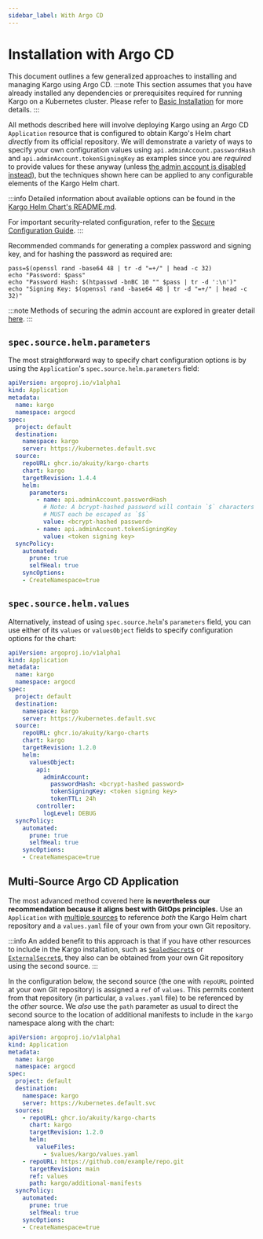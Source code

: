 ```yaml
---
sidebar_label: With Argo CD
---
```


# Installation with Argo CD

This document outlines a few generalized approaches to installing and managing
Kargo using Argo CD.
:::note
This section assumes that you have already installed any dependencies or
prerequisites required for running Kargo on a Kubernetes cluster. Please refer
to [Basic Installation](../../operator-guide/basic-installation#prerequisites)
for more details.
:::

All methods described here will involve deploying Kargo using an Argo CD
`Application` resource that is configured to obtain Kargo's Helm chart
_directly_ from its official repository. We will demonstrate a variety of ways
to specify your own configuration values using `api.adminAccount.passwordHash`
and `api.adminAccount.tokenSigningKey` as examples since you are _required_ to
provide values for these anyway (unless
[the admin account is disabled instead](../40-security/10-secure-configuration.md#disabling-the-admin-account)),
but the techniques shown here can be applied to any configurable elements of
the Kargo Helm chart.

:::info
Detailed information about available options can be found in the
[Kargo Helm Chart's README.md](https://github.com/akuity/kargo/tree/main/charts/kargo).

For important security-related configuration, refer to the
[Secure Configuration Guide](../40-security/10-secure-configuration.md).
:::

Recommended commands for generating a complex password and signing key, and for
hashing the password as required are:

```console
pass=$(openssl rand -base64 48 | tr -d "=+/" | head -c 32)
echo "Password: $pass"
echo "Password Hash: $(htpasswd -bnBC 10 "" $pass | tr -d ':\n')"
echo "Signing Key: $(openssl rand -base64 48 | tr -d "=+/" | head -c 32)"
```

:::note
Methods of securing the admin account are explored in greater detail
[here](../40-security/10-secure-configuration.md#securing-the-admin-account).
:::

## `spec.source.helm.parameters`

The most straightforward way to specify chart configuration options is by using the
`Application`'s `spec.source.helm.parameters` field:

```yaml
apiVersion: argoproj.io/v1alpha1
kind: Application
metadata:
  name: kargo
  namespace: argocd
spec:
  project: default
  destination:
    namespace: kargo
    server: https://kubernetes.default.svc
  source:
    repoURL: ghcr.io/akuity/kargo-charts
    chart: kargo
    targetRevision: 1.4.4
    helm:
      parameters:
        - name: api.adminAccount.passwordHash
          # Note: A bcrypt-hashed password will contain `$` characters that
          # MUST each be escaped as `$$`
          value: <bcrypt-hashed password>
        - name: api.adminAccount.tokenSigningKey
          value: <token signing key>
  syncPolicy:
    automated:
      prune: true
      selfHeal: true
    syncOptions:
    - CreateNamespace=true
```

## `spec.source.helm.values`

Alternatively, instead of using `spec.source.helm`'s `parameters` field, you can
use either of its `values` or `valuesObject` fields to specify configuration
options for the chart:

```yaml
apiVersion: argoproj.io/v1alpha1
kind: Application
metadata:
  name: kargo
  namespace: argocd
spec:
  project: default
  destination:
    namespace: kargo
    server: https://kubernetes.default.svc
  source:
    repoURL: ghcr.io/akuity/kargo-charts
    chart: kargo
    targetRevision: 1.2.0
    helm:
      valuesObject:
        api:
          adminAccount:
            passwordHash: <bcrypt-hashed password>
            tokenSigningKey: <token signing key>
            tokenTTL: 24h
        controller:
          logLevel: DEBUG
  syncPolicy:
    automated:
      prune: true
      selfHeal: true
    syncOptions:
    - CreateNamespace=true
```

## Multi-Source Argo CD Application

The most advanced method covered here __is nevertheless our recommendation
because it aligns best with GitOps principles.__ Use an `Application`
with
[multiple sources](https://argo-cd.readthedocs.io/en/stable/user-guide/multiple_sources)
to reference _both_ the Kargo Helm chart repository and a `values.yaml` file of
your own from your own Git repository.

:::info
An added benefit to this approach is that if you have other resources to
include in the Kargo installation, such as
[`SealedSecret`s](https://github.com/bitnami-labs/sealed-secrets) or
[`ExternalSecret`s](https://external-secrets.io/latest/), they also can
be obtained from your own Git repository using the second source.
:::

In the configuration below, the second source (the one with `repoURL` pointed at
your own Git repository) is assigned a `ref` of `values`. This permits content
from that repository (in particular, a `values.yaml` file) to be referenced by
the _other_ source. We _also_ use the `path` parameter as usual to direct the
second source to the location of additional manifests to include in the `kargo`
namespace along with the chart:

```yaml
apiVersion: argoproj.io/v1alpha1
kind: Application
metadata:
  name: kargo
  namespace: argocd
spec:
  project: default
  destination:
    namespace: kargo
    server: https://kubernetes.default.svc
  sources:
    - repoURL: ghcr.io/akuity/kargo-charts
      chart: kargo
      targetRevision: 1.2.0
      helm:
        valueFiles:
          - $values/kargo/values.yaml
    - repoURL: https://github.com/example/repo.git
      targetRevision: main
      ref: values
      path: kargo/additional-manifests
  syncPolicy:
    automated:
      prune: true
      selfHeal: true
    syncOptions:
    - CreateNamespace=true
```
